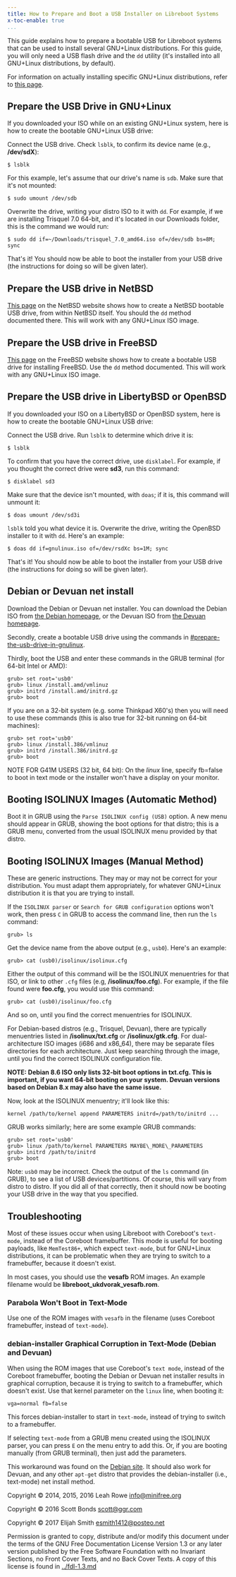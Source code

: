 ```yaml
---
title: How to Prepare and Boot a USB Installer on Libreboot Systems
x-toc-enable: true
...
```


This guide explains how to prepare a bootable USB for Libreboot systems that can be used to install several GNU+Linux distributions. For this guide, you will only need a USB flash drive and the `dd` utility (it's installed into all GNU+Linux distributions, by default).

For information on actually installing specific GNU+Linux distributions, refer to [this page](index.md).

## Prepare the USB Drive in GNU+Linux
If you downloaded your ISO while on an existing GNU+Linux system, here is how to create the bootable GNU+Linux USB drive:

Connect the USB drive. Check `lsblk`, to confirm its device name (e.g., **/dev/sdX**):

    $ lsblk

For this example, let's assume that our drive's name is `sdb`. Make sure that it's not mounted:

    $ sudo umount /dev/sdb

Overwrite the drive, writing your distro ISO to it with `dd`. For example, if we are installing Trisquel 7.0 64-bit, and it's located in our Downloads folder, this is the command we would run:

    $ sudo dd if=~/Downloads/trisquel_7.0_amd64.iso of=/dev/sdb bs=8M; sync

That's it! You should now be able to boot the installer from your USB drive (the instructions for doing so will be given later).

## Prepare the USB drive in NetBSD
[This page](https://wiki.netbsd.org/tutorials/how_to_install_netbsd_from_an_usb_memory_stick/) on the NetBSD website shows how to create a NetBSD bootable USB drive, from within NetBSD itself. You should the `dd` method documented there. This will work with any GNU+Linux ISO image.

## Prepare the USB drive in FreeBSD
[This page](https://www.freebsd.org/doc/handbook/bsdinstall-pre.html) on the FreeBSD website shows how to create a bootable USB drive for installing FreeBSD. Use the `dd` method documented. This will work with any GNU+Linux ISO image.

## Prepare the USB drive in LibertyBSD or OpenBSD
If you downloaded your ISO on a LibertyBSD or OpenBSD system, here is
how to create the bootable GNU+Linux USB drive:

Connect the USB drive. Run `lsblk` to determine which drive it is:

    $ lsblk

To confirm that you have the correct drive, use `disklabel`. For example, if you thought the correct drive were **sd3**, run this command:

    $ disklabel sd3

Make sure that the device isn't mounted, with `doas`; if it is, this command will unmount it:

    $ doas umount /dev/sd3i

`lsblk` told you what device it is. Overwrite the drive, writing the OpenBSD installer to it with `dd`. Here's an example:

    $ doas dd if=gnulinux.iso of=/dev/rsdXc bs=1M; sync

That's it! You should now be able to boot the installer from your USB drive (the instructions for doing so will be given later).

## Debian or Devuan net install
Download the Debian or Devuan net installer. You can download the Debian ISO
from [the Debian homepage](https://www.debian.org/), or the Devuan ISO from
[the Devuan homepage](https://www.devuan.org/).

Secondly, create a bootable USB drive using the commands in
[#prepare-the-usb-drive-in-gnulinux](#prepare-the-usb-drive-in-gnulinux).

Thirdly, boot the USB and enter these commands in the GRUB terminal
(for 64-bit Intel or AMD):

    grub> set root='usb0'
    grub> linux /install.amd/vmlinuz
    grub> initrd /install.amd/initrd.gz
    grub> boot

If you are on a 32-bit system (e.g. some Thinkpad X60's) then you will need to
use these commands (this is also true for 32-bit running on 64-bit machines):

    grub> set root='usb0'
    grub> linux /install.386/vmlinuz
    grub> initrd /install.386/initrd.gz
    grub> boot

NOTE FOR G41M USERS (32 bit, 64 bit): On the *linux* line, specify fb=false to
boot in text mode or the installer won't have a display on your monitor.

## Booting ISOLINUX Images (Automatic Method)
Boot it in GRUB using the `Parse ISOLINUX config (USB)` option. A new menu should appear in GRUB, showing the boot options for that distro; this is a GRUB menu, converted from the usual ISOLINUX menu provided by that distro.

## Booting ISOLINUX Images (Manual Method)
These are generic instructions. They may or may not be correct for your distribution. You must adapt them appropriately, for whatever GNU+Linux distribution it is that you are trying to install.

If the `ISOLINUX parser` or `Search for GRUB configuration` options won't work, then press `C` in GRUB to access the command line, then run the `ls` command:

    grub> ls

Get the device name from the above output (e.g., `usb0`). Here's an example:

    grub> cat (usb0)/isolinux/isolinux.cfg

Either the output of this command will be the ISOLINUX menuentries for that ISO, or link to other `.cfg` files (e.g, **/isolinux/foo.cfg**). For example, if the file found were **foo.cfg**, you would use this command:

    grub> cat (usb0)/isolinux/foo.cfg

And so on, until you find the correct menuentries for ISOLINUX.

For Debian-based distros (e.g., Trisquel, Devuan), there are typically menuentries listed in **/isolinux/txt.cfg** or **/isolinux/gtk.cfg**. For dual-architecture ISO images (i686 and x86\_64), there may be separate files directories for each architecture.  Just keep searching through the image, until you find the correct ISOLINUX configuration file.

**NOTE: Debian 8.6 ISO only lists 32-bit boot options in txt.cfg. This is important, if you want 64-bit booting on your system. Devuan versions based on Debian 8.x may also have the same issue.**

Now, look at the ISOLINUX menuentry; it'll look like this:

    kernel /path/to/kernel append PARAMETERS initrd=/path/to/initrd ...

GRUB works similarly; here are some example GRUB commands:

    grub> set root='usb0'
    grub> linux /path/to/kernel PARAMETERS MAYBE\_MORE\_PARAMETERS
    grub> initrd /path/to/initrd
    grub> boot

Note: `usb0` may be incorrect. Check the output of the `ls` command (in GRUB), to see a list of USB devices/partitions. Of course, this will vary from distro to distro. If you did all of that correctly, then it should now be booting your USB drive in the way that you specified.

## Troubleshooting
Most of these issues occur when using Libreboot with Coreboot's `text-mode`, instead of the Coreboot framebuffer. This mode is useful for booting payloads, like `MemTest86+`, which expect `text-mode`, but for GNU+Linux distributions, it can be problematic when they are trying to switch to a framebuffer, because it doesn't exist.

In most cases, you should use the **vesafb** ROM images. An example filename would be **libreboot\_ukdvorak\_vesafb.rom**.

### Parabola Won't Boot in Text-Mode
Use one of the ROM images with `vesafb` in the filename (uses Coreboot framebuffer, instead of `text-mode`).

### debian-installer Graphical Corruption in Text-Mode (Debian and Devuan)
When using the ROM images that use Coreboot's `text mode`, instead of the Coreboot framebuffer, booting the Debian or Devuan net installer results in graphical corruption, because it is trying to switch to a framebuffer, which doesn't exist. Use that kernel parameter on the `linux` line, when booting it:

    vga=normal fb=false

This forces debian-installer to start in `text-mode`, instead of trying to switch to a framebuffer.

If selecting `text-mode` from a GRUB menu created using the ISOLINUX parser, you can press `E` on the menu entry to add this. Or, if you are booting manually (from GRUB terminal), then just add the parameters.

This workaround was found on the [Debian site](https://www.debian.org/releases/stable/i386/ch05s04.html). It should also work for Devuan, and any other `apt-get` distro that provides the debian-installer (i.e., text-mode) net install method.

Copyright © 2014, 2015, 2016 Leah Rowe <info@minifree.org>

Copyright © 2016 Scott Bonds <scott@ggr.com>

Copyright © 2017 Elijah Smith <esmith1412@posteo.net>

Permission is granted to copy, distribute and/or modify this document under the terms of the GNU Free Documentation License Version 1.3 or any later version published by the Free Software Foundation with no Invariant Sections, no Front Cover Texts, and no Back Cover Texts. A copy of this license is found in [../fdl-1.3.md](../fdl-1.3.md)
